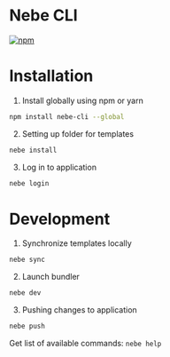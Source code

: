 # Nebe CLI

[![npm](https://img.shields.io/npm/v/nebe-cli.svg)](https://www.npmjs.com/package/nebe-cli)

# Installation

1. Install globally using npm or yarn

```bash
npm install nebe-cli --global
```

2. Setting up folder for templates

```bash
nebe install
```

3. Log in to application

```bash
nebe login
```

# Development

1. Synchronize templates locally

```bash
nebe sync
```

2. Launch bundler

```bash
nebe dev
```

3. Pushing changes to application

```bash
nebe push
```

Get list of available commands: `nebe help`

